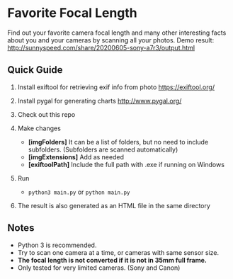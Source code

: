 # Favorite Focal Length
Find out your favorite camera focal length and many other interesting facts about you and your cameras by scanning all your photos. Demo result: http://sunnyspeed.com/share/20200605-sony-a7r3/output.html


## Quick Guide
1. Install exiftool for retrieving exif info from photo https://exiftool.org/

2. Install pygal for generating charts http://www.pygal.org/

3. Check out this repo

4. Make changes
   * **[imgFolders]** It can be a list of folders, but no need to include subfolders. (Subfolders are scanned automatically)
   * **[imgExtensions]** Add as needed
   * **[exiftoolPath]** Include the full path with .exe if running on Windows
   
5. Run
   * `python3 main.py` or `python main.py`
   
6. The result is also generated as an HTML file in the same directory


## Notes
   * Python 3 is recommended.
   * Try to scan one camera at a time, or cameras with same sensor size.
   * **The focal length is not converted if it is not in 35mm full frame.**
   * Only tested for very limited cameras. (Sony and Canon)
